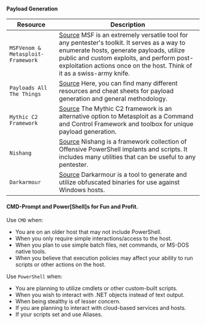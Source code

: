 #### Payload Generation
| **Resource**                      | **Description**                                                                                                                                                                                                                                                                                                   |
| --------------------------------- | ----------------------------------------------------------------------------------------------------------------------------------------------------------------------------------------------------------------------------------------------------------------------------------------------------------------- |
| `MSFVenom & Metasploit-Framework` | [Source](https://github.com/rapid7/metasploit-framework) MSF is an extremely versatile tool for any pentester's toolkit. It serves as a way to enumerate hosts, generate payloads, utilize public and custom exploits, and perform post-exploitation actions once on the host. Think of it as a swiss-army knife. |
| `Payloads All The Things`         | [Source](https://github.com/swisskyrepo/PayloadsAllTheThings) Here, you can find many different resources and cheat sheets for payload generation and general methodology.                                                                                                                                        |
| `Mythic C2 Framework`             | [Source](https://github.com/its-a-feature/Mythic) The Mythic C2 framework is an alternative option to Metasploit as a Command and Control Framework and toolbox for unique payload generation.                                                                                                                    |
| `Nishang`                         | [Source](https://github.com/samratashok/nishang) Nishang is a framework collection of Offensive PowerShell implants and scripts. It includes many utilities that can be useful to any pentester.                                                                                                                  |
| `Darkarmour`                      | [Source](https://github.com/bats3c/darkarmour) Darkarmour is a tool to generate and utilize obfuscated binaries for use against Windows hosts.                                                                                                                                                                    |
#### CMD-Prompt and Power[Shell]s for Fun and Profit.
Use `CMD` when:

- You are on an older host that may not include PowerShell.
- When you only require simple interactions/access to the host.
- When you plan to use simple batch files, net commands, or MS-DOS native tools.
- When you believe that execution policies may affect your ability to run scripts or other actions on the host.

Use `PowerShell` when:

- You are planning to utilize cmdlets or other custom-built scripts.
- When you wish to interact with .NET objects instead of text output.
- When being stealthy is of lesser concern.
- If you are planning to interact with cloud-based services and hosts.
- If your scripts set and use Aliases.